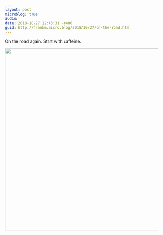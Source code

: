 ```yaml
---
layout: post
microblog: true
audio: 
date: 2018-10-27 12:43:31 -0400
guid: http://frankm.micro.blog/2018/10/27/on-the-road.html
---
```

On the road again. Start with caffeine.

<img src="https://frankmcpherson.blog/uploads/2018/3d0a6f26bf.jpg" width="600" height="600" />
